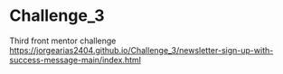 # Challenge_3
Third front mentor challenge
https://jorgearias2404.github.io/Challenge_3/newsletter-sign-up-with-success-message-main/index.html
